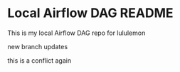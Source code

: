 # Local Airflow DAG README 

This is my local Airflow DAG repo for lululemon

new branch updates

this is a conflict again
